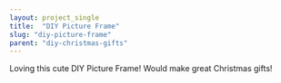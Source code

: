 ```yaml
---
layout: project_single
title:  "DIY Picture Frame"
slug: "diy-picture-frame"
parent: "diy-christmas-gifts"
---
```

Loving this cute DIY Picture Frame!  Would make great Christmas gifts!